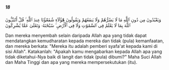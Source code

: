 ##### 18

<span class="ayah">وَيَعْبُدُونَ مِن دُونِ ٱللَّهِ مَا لَا يَضُرُّهُمْ وَلَا يَنفَعُهُمْ وَيَقُولُونَ هَٰٓؤُلَآءِ شُفَعَٰٓؤُنَا عِندَ ٱللَّهِ ۚ قُلْ أَتُنَبِّـُٔونَ ٱللَّهَ بِمَا لَا يَعْلَمُ فِى ٱلسَّمَٰوَٰتِ وَلَا فِى ٱلْأَرْضِ ۚ سُبْحَٰنَهُۥ وَتَعَٰلَىٰ عَمَّا يُشْرِكُونَ</span>

<span class="ayah_translation">Dan mereka menyembah selain daripada Allah apa yang tidak dapat mendatangkan kemudharatan kepada mereka dan tidak (pula) kemanfaatan, dan mereka berkata: "Mereka itu adalah pemberi syafa'at kepada kami di sisi Allah". Katakanlah: "Apakah kamu mengabarkan kepada Allah apa yang tidak diketahui-Nya baik di langit dan tidak (pula) dibumi?" Maha Suci Allah dan Maha Tinggi dan apa yang mereka mempersekutukan (itu).</span>
